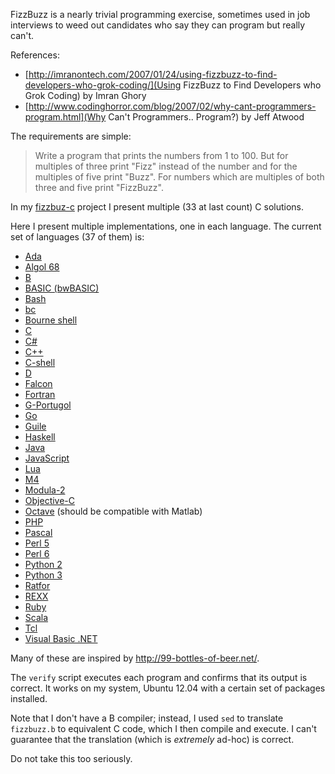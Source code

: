 FizzBuzz is a nearly trivial programming exercise, sometimes used in
job interviews to weed out candidates who say they can program but
really can't.

References:

* [http://imranontech.com/2007/01/24/using-fizzbuzz-to-find-developers-who-grok-coding/](Using FizzBuzz to Find Developers who Grok Coding) by Imran Ghory
* [http://www.codinghorror.com/blog/2007/02/why-cant-programmers-program.html](Why Can't Programmers.. Program?) by Jeff Atwood

The requirements are simple:

> Write a program that prints the numbers from 1 to 100. But for multiples
> of three print "Fizz" instead of the number and for the multiples of
> five print "Buzz". For numbers which are multiples of both three and
> five print "FizzBuzz".

In my [fizzbuz-c](https://github.com/Keith-S-Thompson/fizzbuzz-c) project
I present multiple (33 at last count) C solutions.

Here I present multiple implementations, one in each language.  The current set of languages (37 of them) is:

* [Ada](https://github.com/Keith-S-Thompson/fizzbuzz-polyglot/blob/master/fizzbuzz.adb)
* [Algol 68](https://github.com/Keith-S-Thompson/fizzbuzz-polyglot/blob/master/fizzbuzz.a68)
* [B](https://github.com/Keith-S-Thompson/fizzbuzz-polyglot/blob/master/fizzbuzz.b)
* [BASIC (bwBASIC)](https://github.com/Keith-S-Thompson/fizzbuzz-polyglot/blob/master/fizzbuzz.bas)
* [Bash](https://github.com/Keith-S-Thompson/fizzbuzz-polyglot/blob/master/fizzbuzz.bash)
* [bc](https://github.com/Keith-S-Thompson/fizzbuzz-polyglot/blob/master/fizzbuzz.bc)
* [Bourne shell](https://github.com/Keith-S-Thompson/fizzbuzz-polyglot/blob/master/fizzbuzz.sh)
* [C](https://github.com/Keith-S-Thompson/fizzbuzz-polyglot/blob/master/fizzbuzz.c)
* [C#](https://github.com/Keith-S-Thompson/fizzbuzz-polyglot/blob/master/fizzbuzz.cs)
* [C++](https://github.com/Keith-S-Thompson/fizzbuzz-polyglot/blob/master/fizzbuzz.cpp)
* [C-shell](https://github.com/Keith-S-Thompson/fizzbuzz-polyglot/blob/master/fizzbuzz.csh)
* [D](https://github.com/Keith-S-Thompson/fizzbuzz-polyglot/blob/master/fizzbuzz.d)
* [Falcon](https://github.com/Keith-S-Thompson/fizzbuzz-polyglot/blob/master/fizzbuzz.fal)
* [Fortran](https://github.com/Keith-S-Thompson/fizzbuzz-polyglot/blob/master/fizzbuzz.f)
* [G-Portugol](https://github.com/Keith-S-Thompson/fizzbuzz-polyglot/blob/master/fizzbuzz.gpt)
* [Go](https://github.com/Keith-S-Thompson/fizzbuzz-polyglot/blob/master/fizzbuzz.go)
* [Guile](https://github.com/Keith-S-Thompson/fizzbuzz-polyglot/blob/master/fizzbuzz.guile)
* [Haskell](https://github.com/Keith-S-Thompson/fizzbuzz-polyglot/blob/master/fizzbuzz.hs)
* [Java](https://github.com/Keith-S-Thompson/fizzbuzz-polyglot/blob/master/fizzbuzz.java)
* [JavaScript](https://github.com/Keith-S-Thompson/fizzbuzz-polyglot/blob/master/fizzbuzz.js)
* [Lua](https://github.com/Keith-S-Thompson/fizzbuzz-polyglot/blob/master/fizzbuzz.lua)
* [M4](https://github.com/Keith-S-Thompson/fizzbuzz-polyglot/blob/master/fizzbuzz.m4)
* [Modula-2](https://github.com/Keith-S-Thompson/fizzbuzz-polyglot/blob/master/fizzbuzz.mod)
* [Objective-C](https://github.com/Keith-S-Thompson/fizzbuzz-polyglot/blob/master/fizzbuzz.m)
* [Octave](https://github.com/Keith-S-Thompson/fizzbuzz-polyglot/blob/master/fizzbuzz.octave) (should be compatible with Matlab)
* [PHP](https://github.com/Keith-S-Thompson/fizzbuzz-polyglot/blob/master/fizzbuzz.php)
* [Pascal](https://github.com/Keith-S-Thompson/fizzbuzz-polyglot/blob/master/fizzbuzz.pas)
* [Perl 5](https://github.com/Keith-S-Thompson/fizzbuzz-polyglot/blob/master/fizzbuzz.pl)
* [Perl 6](https://github.com/Keith-S-Thompson/fizzbuzz-polyglot/blob/master/fizzbuzz.pl6)
* [Python 2](https://github.com/Keith-S-Thompson/fizzbuzz-polyglot/blob/master/fizzbuzz.py)
* [Python 3](https://github.com/Keith-S-Thompson/fizzbuzz-polyglot/blob/master/fizzbuzz.py3)
* [Ratfor](https://github.com/Keith-S-Thompson/fizzbuzz-polyglot/blob/master/fizzbuzz.ratfor)
* [REXX](https://github.com/Keith-S-Thompson/fizzbuzz-polyglot/blob/master/fizzbuzz.rexx)
* [Ruby](https://github.com/Keith-S-Thompson/fizzbuzz-polyglot/blob/master/fizzbuzz.rb)
* [Scala](https://github.com/Keith-S-Thompson/fizzbuzz-polyglot/blob/master/fizzbuzz.scala)
* [Tcl](https://github.com/Keith-S-Thompson/fizzbuzz-polyglot/blob/master/fizzbuzz.tcl)
* [Visual Basic .NET](https://github.com/Keith-S-Thompson/fizzbuzz-polyglot/blob/master/fizzbuzz.vb)

Many of these are inspired by http://99-bottles-of-beer.net/.

The `verify` script executes each program and confirms that its output
is correct.  It works on my system, Ubuntu 12.04 with a certain set
of packages installed.

Note that I don't have a B compiler; instead, I used `sed` to translate
`fizzbuzz.b` to equivalent C code, which I then compile and execute. I
can't guarantee that the translation (which is *extremely* ad-hoc)
is correct.

Do not take this too seriously.
